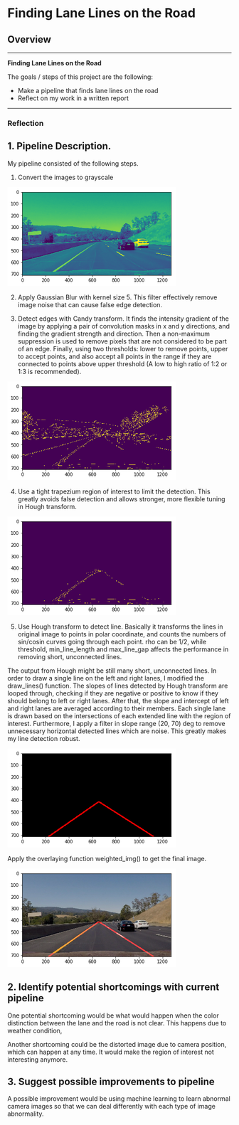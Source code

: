 # **Finding Lane Lines on the Road** 

## Overview

---

**Finding Lane Lines on the Road**

The goals / steps of this project are the following:
* Make a pipeline that finds lane lines on the road
* Reflect on my work in a written report


[//]: # (Image References)

[image1]: ./test_images/image1.png "1"

[image2]: ./test_images/image2.png "2"

[image3]: ./test_images/image3.png "3"

[image4]: ./test_images/image4.png "4"

[image5]: ./test_images/image5.png "5"
---

### Reflection

## 1. Pipeline Description.

My pipeline consisted of the following steps. 

1. Convert the images to grayscale

![alt text][image1]

2. Apply Gaussian Blur with kernel size 5. This filter effectively remove image noise that can cause false edge detection.

3. Detect edges with Candy transform. It finds the intensity gradient of the image by applying a pair of convolution masks in x and y directions, and finding the gradient strength and direction. Then a non-maximum suppression is used to remove pixels that are not considered to be part of an edge. Finally, using two thresholds: lower to remove points, upper to accept points, and also accept all points in the range if they are connected to points above upper threshold (A low to high ratio of 1:2 or 1:3 is recommended).

![alt text][image2]

4. Use a tight trapezium region of interest to limit the detection. This greatly avoids false detection and allows stronger, more flexible tuning in Hough transform.

![alt text][image3]

5. Use Hough transform to detect line. Basically it transforms the lines in original image to points in polar coordinate, and counts the numbers of sin/cosin curves going through each point. rho can be 1/2, while threshold, min_line_length and max_line_gap affects the performance in removing short, unconnected lines.

  The output from Hough might be still many short, unconnected lines. In order to draw a single line on the left and right lanes, I modified the draw_lines() function. The slopes of lines detected by Hough transform are looped through, checking if they are negative or positive to know if they should belong to left or right lanes. After that, the slope and intercept of left and right lanes are averaged according to their members. Each single lane is drawn based on the intersections of each extended line with the region of interest. Furthermore, I apply a filter in slope range (20, 70) deg to remove unnecessary horizontal detected lines which are noise. This greatly makes my line detection robust.

![alt text][image4]

  Apply the overlaying function weighted_img() to get the final image.

![alt text][image5]

## 2. Identify potential shortcomings with current pipeline


One potential shortcoming would be what would happen when the color distinction between the lane and the road is not clear. This happens due to weather condition, 

Another shortcoming could be the distorted image due to camera position, which can happen at any time. It would make the region of interest not interesting anymore.


## 3. Suggest possible improvements to pipeline

A possible improvement would be using machine learning to learn abnormal camera images so that we can deal differently with each type of image abnormality.
